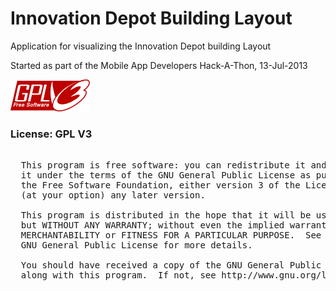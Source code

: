 # Innovation Depot Building Layout

Application for visualizing the Innovation Depot building Layout

Started as part of the Mobile App Developers Hack-A-Thon, 13-Jul-2013

!['GPLv3 Logo'](gplv3-127x51.png "This program licensed unver GPLv3")

### License: GPL V3

<pre>

  This program is free software: you can redistribute it and/or modify
  it under the terms of the GNU General Public License as published by
  the Free Software Foundation, either version 3 of the License, or
  (at your option) any later version.

  This program is distributed in the hope that it will be useful,
  but WITHOUT ANY WARRANTY; without even the implied warranty of
  MERCHANTABILITY or FITNESS FOR A PARTICULAR PURPOSE.  See the
  GNU General Public License for more details.

  You should have received a copy of the GNU General Public License
  along with this program.  If not, see http://www.gnu.org/licenses/

</pre>
